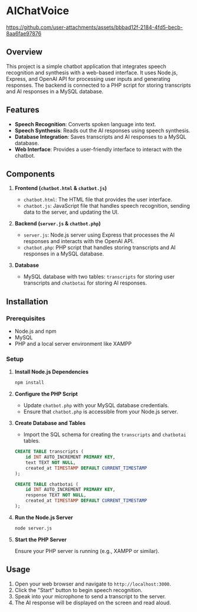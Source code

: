 # AIChatVoice

https://github.com/user-attachments/assets/bbbad12f-2184-4fd5-becb-8aa6fae97876

## Overview

This project is a simple chatbot application that integrates speech recognition and synthesis with a web-based interface. It uses Node.js, Express, and OpenAI API for processing user inputs and generating responses. The backend is connected to a PHP script for storing transcripts and AI responses in a MySQL database.

## Features

- **Speech Recognition**: Converts spoken language into text.
- **Speech Synthesis**: Reads out the AI responses using speech synthesis.
- **Database Integration**: Saves transcripts and AI responses to a MySQL database.
- **Web Interface**: Provides a user-friendly interface to interact with the chatbot.

## Components

1. **Frontend (`chatbot.html` & `chatbot.js`)**
   - `chatbot.html`: The HTML file that provides the user interface.
   - `chatbot.js`: JavaScript file that handles speech recognition, sending data to the server, and updating the UI.

2. **Backend (`server.js` & `chatbot.php`)**
   - `server.js`: Node.js server using Express that processes the AI responses and interacts with the OpenAI API.
   - `chatbot.php`: PHP script that handles storing transcripts and AI responses in a MySQL database.

3. **Database**
   - MySQL database with two tables: `transcripts` for storing user transcripts and `chatbotai` for storing AI responses.

## Installation

### Prerequisites

- Node.js and npm
- MySQL
- PHP and a local server environment like XAMPP

### Setup


1. **Install Node.js Dependencies**

   ```bash
   npm install
   ```

2. **Configure the PHP Script**

   - Update `chatbot.php` with your MySQL database credentials.
   - Ensure that `chatbot.php` is accessible from your Node.js server.

3. **Create Database and Tables**

   - Import the SQL schema for creating the `transcripts` and `chatbotai` tables.

   ```sql
   CREATE TABLE transcripts (
       id INT AUTO_INCREMENT PRIMARY KEY,
       text TEXT NOT NULL,
       created_at TIMESTAMP DEFAULT CURRENT_TIMESTAMP
   );

   CREATE TABLE chatbotai (
       id INT AUTO_INCREMENT PRIMARY KEY,
       response TEXT NOT NULL,
       created_at TIMESTAMP DEFAULT CURRENT_TIMESTAMP
   );
   ```

4. **Run the Node.js Server**

   ```bash
   node server.js
   ```

5. **Start the PHP Server**

   Ensure your PHP server is running (e.g., XAMPP or similar).

## Usage

1. Open your web browser and navigate to `http://localhost:3000`.
2. Click the "Start" button to begin speech recognition.
3. Speak into your microphone to send a transcript to the server.
4. The AI response will be displayed on the screen and read aloud.
